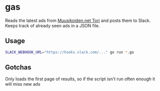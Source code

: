 # gas

Reads the latest ads from [Muusikoiden.net Tori](https://muusikoiden.net/tori/)
and posts them to Slack. Keeps track of already seen ads in a JSON file.

## Usage

```bash
SLACK_WEBHOOK_URL="https://hooks.slack.com/..." go run *.go
```

## Gotchas

Only loads the first page of results, so if the script isn't run often enough it will miss new ads
